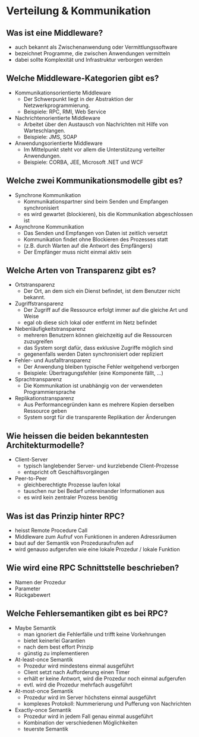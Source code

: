 # Verteilung & Kommunikation

## Was ist eine Middleware?
* auch bekannt als Zwischenanwendung oder Vermittlungssoftware
* bezeichnet Programme, die zwischen Anwendungen vermitteln
* dabei sollte Komplexität und Infrastruktur verborgen werden

## Welche Middleware-Kategorien gibt es?
* Kommunikationsorientierte Middleware
    * Der Schwerpunkt liegt in der Abstraktion der Netzwerkprogrammierung.
    * Beispiele: RPC, RMI, Web Service
* Nachrichtenorientierte Middleware
    * Arbeitet über den Austausch von Nachrichten mit Hilfe von Warteschlangen.
    * Beispiele: JMS, SOAP
* Anwendungsorientierte Middleware
    * Im Mittelpunkt steht vor allem die Unterstützung verteilter Anwendungen.
    * Beispiele: CORBA, JEE, Microsoft .NET und WCF

## Welche zwei Kommunikationsmodelle gibt es?
* Synchrone Kommunikation
    * Kommunikationspartner sind beim Senden und Empfangen synchronisiert
    * es wird gewartet (blockieren), bis die Kommunikation abgeschlossen ist
* Asynchrone Kommunikation
    * Das Senden und Empfangen von Daten ist zeitlich versetzt 
    * Kommunikation findet ohne Blockieren des Prozesses statt 
    * (z.B. durch Warten auf die Antwort des Empfängers)
    * Der Empfänger muss nicht einmal aktiv sein

## Welche Arten von Transparenz gibt es?
* Ortstransparenz
    * Der Ort, an dem sich ein Dienst befindet, ist dem Benutzer nicht bekannt.
* Zugriffstransparenz
    * Der Zugriff auf die Ressource erfolgt immer auf die gleiche Art und Weise
    * egal ob diese sich lokal oder entfernt im Netz befindet
* Nebenläufigkeitstransparenz
    * mehreren Benutzern können gleichzeitig auf die Ressourcen zuzugreifen
    * das System sorgt dafür, dass exklusive Zugriffe möglich sind
    * gegenenfalls werden Daten synchronisiert oder repliziert
* Fehler- und Ausfalltransparenz
    * Der Anwendung bleiben typische Fehler weitgehend verborgen
    * Beispiele: Übertragungsfehler (eine Komponente fällt, ...)
* Sprachtransparenz
    * Die Kommunikation ist unabhängig von der verwendeten Programmiersprache
* Replikationstransparenz
    * Aus Performancegründen kann es mehrere Kopien derselben Ressource geben
    * System sorgt für die transparente Replikation der Änderungen

## Wie heissen die beiden bekanntesten Architekturmodelle?
* Client-Server
    * typisch langlebender Server- und kurzlebende Client-Prozesse
    * entspricht oft Geschäftsvorgängen
* Peer-to-Peer
    * gleichberechtigte Prozesse laufen lokal
    * tauschen nur bei Bedarf untereinander Informationen aus
    * es wird kein zentraler Prozess benötig

## Was ist das Prinzip hinter RPC?
* heisst Remote Procedure Call
* Middleware zum Aufruf von Funktionen in anderen Adressräumen
* baut auf der Semantik von Prozeduraufrufen auf
* wird genauso aufgerufen wie eine lokale Prozedur / lokale Funktion

## Wie wird eine RPC Schnittstelle beschrieben?
* Namen der Prozedur
* Parameter
* Rückgabewert

## Welche Fehlersemantiken gibt es bei RPC?
* Maybe Semantik
    * man ignoriert die Fehlerfälle und trifft keine Vorkehrungen
    * bietet keinerlei Garantien
    * nach dem best effort Prinzip
    * günstig zu implementieren
* At-least-once Semantik
    * Prozedur wird mindestens einmal ausgeführt
    * Client setzt nach Aufforderung einen Timer
    * erhält er keine Antwort, wird die Prozedur noch einmal aufgerufen
    * evtl. wird die Prozedur mehrfach ausgeführt
* At-most-once Semantik
    * Prozedur wird im Server höchstens einmal ausgeführt
    * komplexes Protokoll: Nummerierung und Pufferung von Nachrichten
* Exactly-once Semantik
    * Prozedur wird in jedem Fall genau einmal ausgeführt
    * Kombination der verschiedenen Möglichkeiten
    * teuerste Semantik

